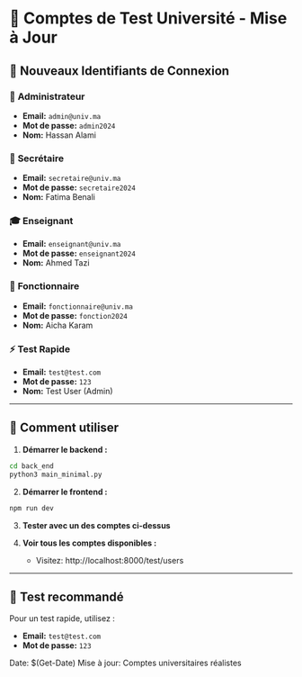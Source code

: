 # 🎯 Comptes de Test Université - Mise à Jour

## 👤 **Nouveaux Identifiants de Connexion**

### 🔧 **Administrateur**
- **Email:** `admin@univ.ma`
- **Mot de passe:** `admin2024`
- **Nom:** Hassan Alami

### 📝 **Secrétaire** 
- **Email:** `secretaire@univ.ma`
- **Mot de passe:** `secretaire2024`
- **Nom:** Fatima Benali

### 🎓 **Enseignant**
- **Email:** `enseignant@univ.ma`
- **Mot de passe:** `enseignant2024`
- **Nom:** Ahmed Tazi

### 🏢 **Fonctionnaire**
- **Email:** `fonctionnaire@univ.ma`
- **Mot de passe:** `fonction2024`
- **Nom:** Aicha Karam

### ⚡ **Test Rapide**
- **Email:** `test@test.com`
- **Mot de passe:** `123`
- **Nom:** Test User (Admin)

---

## 🚀 **Comment utiliser**

1. **Démarrer le backend :**
```bash
cd back_end
python3 main_minimal.py
```

2. **Démarrer le frontend :**
```bash
npm run dev
```

3. **Tester avec un des comptes ci-dessus**

4. **Voir tous les comptes disponibles :**
   - Visitez: http://localhost:8000/test/users

---

## 🎯 **Test recommandé**
Pour un test rapide, utilisez :
- **Email:** `test@test.com`
- **Mot de passe:** `123`

Date: $(Get-Date)
Mise à jour: Comptes universitaires réalistes
